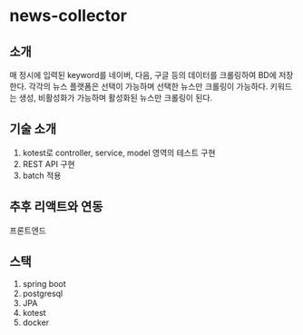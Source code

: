 # news-collector
## 소개
 매 정시에 입력된 keyword를 네이버, 다음, 구글 등의 데이터를 크롤링하여 BD에 저장한다.
 각각의 뉴스 플랫폼은 선택이 가능하며 선택한 뉴스만 크롤링이 가능하다.
 키워드는 생성, 비활성화가 가능하며 활성화된 뉴스만 크롤링이 된다.

## 기술 소개
1. kotest로 controller, service, model 영역의 테스트 구현
2. REST API 구현
3. batch 적용

## 추후 리액트와 연동
프론트엔드
## 스택
1. spring boot
2. postgresql
3. JPA
4. kotest
5. docker
